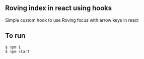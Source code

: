 ## Roving index in react using hooks

Simple custom hook to use Roving focus with arrow keys in react

## To run

```
$ npm i
$ npm start
```
